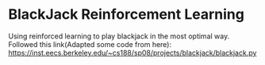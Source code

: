 # BlackJack Reinforcement Learning
Using reinforced learning to play blackjack in the most optimal way.
Followed this link(Adapted some code from here):
https://inst.eecs.berkeley.edu/~cs188/sp08/projects/blackjack/blackjack.py
